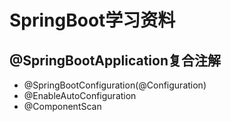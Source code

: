 # SpringBoot学习资料

## @SpringBootApplication复合注解
* @SpringBootConfiguration(@Configuration)
* @EnableAutoConfiguration
* @ComponentScan


